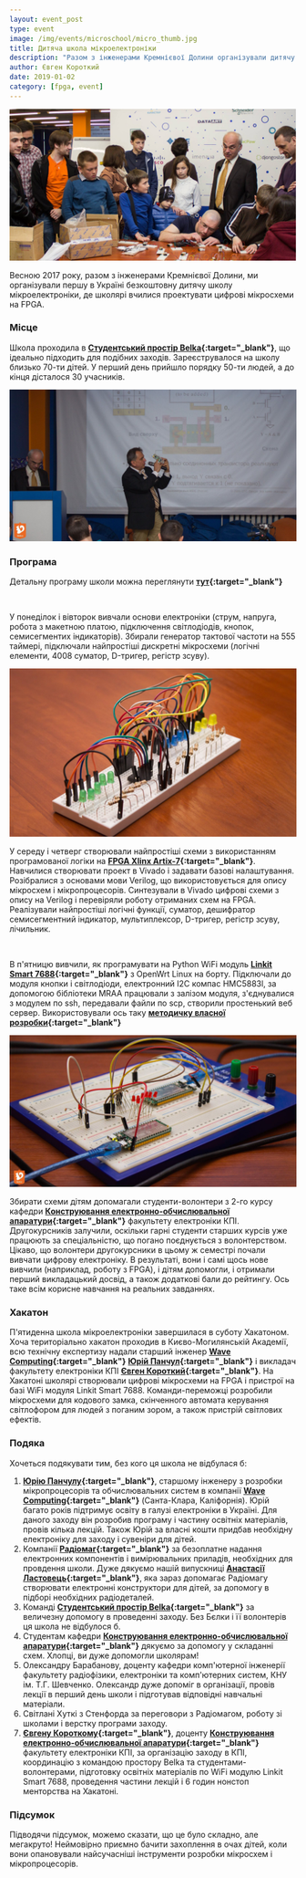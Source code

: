 ```yaml
---
layout: event_post
type: event
image: /img/events/microschool/micro_thumb.jpg
title: Дитяча школа мікроелектроніки
description: "Разом з інженерами Кремнієвої Долини організували дитячу школу мікроелектроніки, де школярі вчилися проектувати цифрові мікросхеми на FPGA"
author: Євген Короткий
date: 2019-01-02
category: [fpga, event]
---
```


![](/img/events/microschool/micro1.jpg)

Весною 2017 року, разом з інженерами Кремнієвої Долини, ми організували першу в Україні безкоштовну дитячу школу мікроелектроніки, де школярі вчилися проектувати цифрові мікросхеми на FPGA.

### Місце

Школа проходила в **[Студентський простір Belka](https://www.facebook.com/belka.space.kpi/){:target="_blank"}**, що ідеально підходить для подібних заходів. Зареєструвалося на школу близько 70-ти дітей. У перший день прийшло порядку 50-ти людей, а до кінця дісталося 30 учасників.

![FPGA Training](/img/events/microschool/micro2.jpg)

### Програма

Детальну програму школи можна переглянути **[тут](https://drive.google.com/file/d/0B9fI2BqoGDwTNXY4MlJFNjdGb00/view){:target="_blank"}**

<br>

У понеділок і вівторок вивчали основи електроніки (струм, напруга, робота з макетною платою, підключення світлодіодів, кнопок, семисегментих індикаторів). Збирали генератор тактової частоти на 555 таймері, підключали найпростіші дискретні мікросхеми (логічні елементи, 4008 суматор, D-тригер, регістр зсуву).

![Digital logic on breadboard](/img/events/microschool/micro3.jpg)

У середу і четверг створювали найпростіші схеми з використанням програмованої логіки на **[FPGA Xlinx Artix-7](https://store.digilentinc.com/cmod-a7-breadboardable-artix-7-fpga-module/){:target="_blank"}**. Навчилися створювати проект в Vivado і задавати базові налаштування. Розібралися з основами мови Verilog, що використовується для опису мікросхем і мікропроцесорів. Синтезували в Vivado цифрові схеми з опису на Verilog і перевіряли роботу отриманих схем на FPGA. Реалізували найпростіші логічні функції, суматор, дешифратор семисегментний індикатор, мультиплексор, D-тригер, регістр зсуву, лічильник.

<br>

В п'ятницю вивчили, як програмувати на Python WiFi модуль **[Linkit Smart 7688](https://labs.mediatek.com/en/platform/linkit-smart-7688){:target="_blank"}** з OpenWrt Linux на борту. Підключали до модуля кнопки і світлодіоди, електронний I2С компас HMC5883l, за допомогою бібліотеки MRAA працювали з залізом модуля, з'єднувалися з модулем по ssh, передавали файли по scp, створили простенький веб сервер.
Використовували ось таку **[методичку власної розробки](https://drive.google.com/file/d/0B9fI2BqoGDwTbjZxMVFRRnJpWDA/view?fbclid=IwAR39I3nCto3fSeoJKhqVnVukF34p0WNajG9N4m-buOMWgXGn1tbaPuNLigE){:target="_blank"}**

![Linkit Smart 7688](/img/events/microschool/micro4.jpg)

Збирати схеми дітям допомагали студенти-волонтери з 2-го курсу кафедри **[Конструювання електронно-обчислювальної апаратури](http://keoa.kpi.ua){:target="_blank"}** факультету електроніки КПІ. Другокурсників залучили, оскільки гарні студенти старших курсів уже працюють за спеціальністю, що погано поєднується з волонтерством. Цікаво, що волонтери другокурсники в цьому ж семестрі почали вивчати цифрову електроніку. В результаті, вони і самі щось нове вивчили (наприклад, роботу з FPGA), і дітям допомогли, і отримали перший викладацький досвід, а також додаткові бали до рейтингу. Ось таке всім корисне навчання на реальних завданнях.

### Хакатон

П'ятиденна школа мікроелектроніки завершилася в суботу Хакатоном. Хоча територіально хакатон проходив в Києво-Могилянській Академії, всю технічну експертизу надали старший інженер **[Wave Computing](https://wavecomp.ai){:target="_blank"}** **[Юрій Панчул](https://www.facebook.com/yuri.panchul){:target="_blank"}** і викладач факультету електроніки КПІ **[Євген Короткий](https://www.facebook.com/korotkiy.eugene){:target="_blank"}**. На Хакатоні школярі створювали цифрові мікросхеми на FPGA і пристрої на базі WiFi модуля Linkit Smart 7688. Команди-переможці розробили мікросхеми для кодового замка, скінченного автомата керування світлофором для людей з поганим зором, а також пристрій світлових ефектів.

### Подяка

Хочеться подякувати тим, без кого ця школа не відбулася б:
1) **[Юрію Панчулу](https://www.facebook.com/yuri.panchul){:target="_blank"}**, старшому інженеру з розробки мікропроцесорів та обчислювальних систем в компанії **[Wave Computing](https://wavecomp.ai){:target="_blank"}** (Санта-Клара, Каліфорнія). Юрій багато років підтримує освіту в галузі електроніки в Україні. Для даного заходу він розробив програму і частину освітніх матеріалів, провів кілька лекцій. Також Юрій за власні кошти придбав необхідну електроніку для заходу і сувеніри для дітей.
2) Компанії **[Радіомаг](https://www.rcscomponents.kiev.ua){:target="_blank"}** за безоплатне надання електронних компонентів і вимірювальних приладів, необхідних для провдення школи. Дуже дякуємо нашій випускниці **[Анастасії Ластовець](https://www.facebook.com/anastasiia.lastovets){:target="_blank"}**, яка зараз допомагає Радіомагу створювати електронні конструктори для дітей, за допомогу в підборі необхідних радіодеталей.
3) Команді **[Студентський простір Belka](https://www.facebook.com/belka.space.kpi/){:target="_blank"}** за величезну допомогу в проведенні заходу. Без Бєлки і її волонтерів ця школа не відбулося б.
4) Студентам кафедри **[Конструювання електронно-обчислювальної апаратури](http://keoa.kpi.ua){:target="_blank"}** дякуємо за допомогу у складанні схем. Хлопці, ви дуже допомогли школярам!
5) Олександру Барабанову, доценту кафедри комп'ютерної інженерії факультету радіофізики, електроніки та комп'ютерних систем, КНУ ім. Т.Г. Шевченко. Олександр дуже допоміг в організації, провів лекції в перший день школи і підготував відповідні навчальні матеріали.
6) Світлані Хуткі з Стенфорда за переговори з Радіомагом, роботу зі школами і верстку програми заходу.
7) **[Євгену Короткому](https://www.facebook.com/korotkiy.eugene){:target="_blank"}**, доценту **[Конструювання електронно-обчислювальної апаратури](http://keoa.kpi.ua){:target="_blank"}** факультету електроніки КПІ, за організацію заходу в КПІ, координацію з командою простору Belka та студентами-волонтерами, підготовку освітніх матеріалів по WiFi модулю Linkit Smart 7688, проведення частини лекцій і 6 годин нонстоп менторства на Хакатоні.

### Підсумок

Підводячи підсумок, можемо сказати, що це було складно, але мегакруто! Неймовірно приємно бачити захоплення в очах дітей, коли вони опановували найсучасніші інструменти розробки мікросхем і мікропроцесорів.
